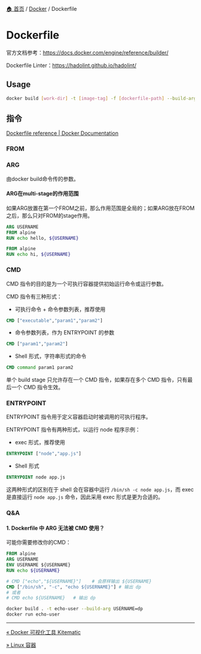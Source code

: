 [🏠 首页](../_index.md) / [Docker](_index.md) / Dockerfile

# Dockerfile

官方文档参考：<https://docs.docker.com/engine/reference/builder/>

Dockerfile Linter：<https://hadolint.github.io/hadolint/>

## Usage

```bash
docker build [work-dir] -t [image-tag] -f [dockerfile-path] --build-arg [arg-key]=[arg-value]
```

## 指令

[Dockerfile reference | Docker Documentation](https://docs.docker.com/engine/reference/builder/#from)

### FROM

### ARG

由docker build命令传的参数。

#### ARG在multi-stage的作用范围

如果ARG放置在第一个FROM之前，那么作用范围是全局的；如果ARG放在FROM之后，那么只对FROM的stage作用。

```dockerfile
ARG USERNAME
FROM alpine
RUN echo hello, ${USERNAME}

FROM alpine
RUN echo hi, ${USERNAME}
```

### CMD

CMD 指令的目的是为一个可执行容器提供初始运行命令或运行参数。

CMD 指令有三种形式：

- 可执行命令 + 命令参数列表，推荐使用

```dockerfile
CMD ["executable","param1","param2"]
```

- 命令参数列表，作为 ENTRYPOINT 的参数

```dockerfile
CMD ["param1","param2"]
```

- Shell 形式，字符串形式的命令

```dockerfile
CMD command param1 param2
```

单个 build stage 只允许存在一个 CMD 指令，如果存在多个 CMD 指令，只有最后一个 CMD 指令生效。

### ENTRYPOINT

ENTRYPOINT 指令用于定义容器启动时被调用的可执行程序。

ENTRYPOINT 指令有两种形式，以运行 node 程序示例：

- exec 形式，推荐使用

```dockerfile
ENTRYPOINT ["node","app.js"]
```

- Shell 形式

```dockerfile
ENTRYPOINT node app.js
```

这两种形式的区别在于 shell 会在容器中运行 `/bin/sh -c node app.js`，而 exec 是直接运行 `node app.js` 命令，因此采用 exec 形式是更为合适的。

### Q&A

#### 1. Dockerfile 中 ARG 无法被 CMD 使用？

可能你需要修改你的CMD：

```dockerfile
FROM alpine
ARG USERNAME
ENV USERNAME ${USERNAME}
RUN echo ${USERNAME}

# CMD ["echo","${USERNAME}"]    # 会原样输出 ${USERNAME}
CMD ["/bin/sh", "-c", "echo ${USERNAME}"] # 输出 dp
# 或者
# CMD echo ${USERNAME}   # 输出 dp
```

```bash
docker build . -t echo-user --build-arg USERNAME=dp
docker run echo-user
```

---
[« Docker 可视化工具 Kitematic](docker-visiable-tool-kitematic.md)

[» Linux 容器](linux-container.md)
